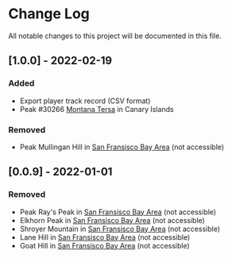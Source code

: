 # Change Log
All notable changes to this project will be documented in this file.
 
## [1.0.0] - 2022-02-19
 
### Added
- Export player track record (CSV format)
- Peak #30266 [Montana Tersa](http://keepachangelog.com/) in Canary Islands

### Removed
- Peak Mullingan Hill in [San Fransisco Bay Area](http://peakmaster.top/en/zones/93) (not accessible)    

## [0.0.9] - 2022-01-01

### Removed  
- Peak Ray's Peak in [San Fransisco Bay Area](http://peakmaster.top/en/zones/93) (not accessible)
- Elkhorn Peak in [San Fransisco Bay Area](http://peakmaster.top/en/zones/93) (not accessible)
- Shroyer Mountain in [San Fransisco Bay Area](http://peakmaster.top/en/zones/93) (not accessible)
- Lane Hill in [San Fransisco Bay Area](http://peakmaster.top/en/zones/93) (not accessible)
- Goat Hill in [San Fransisco Bay Area](http://peakmaster.top/en/zones/93) (not accessible)
